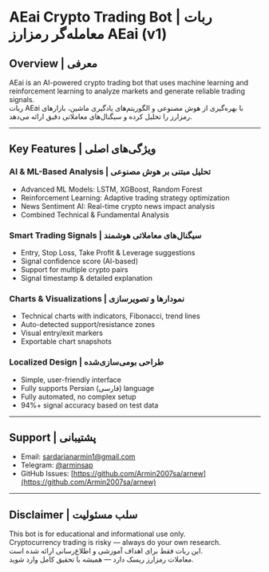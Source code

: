 # AEai Crypto Trading Bot | ربات معامله‌گر رمزارز AEai (v1)

## Overview | معرفی

AEai is an AI-powered crypto trading bot that uses machine learning and reinforcement learning to analyze markets and generate reliable trading signals.  
ربات AEai با بهره‌گیری از هوش مصنوعی و الگوریتم‌های یادگیری ماشین، بازارهای رمزارز را تحلیل کرده و سیگنال‌های معاملاتی دقیق ارائه می‌دهد.

---

## Key Features | ویژگی‌های اصلی

### AI & ML-Based Analysis | تحلیل مبتنی بر هوش مصنوعی

- Advanced ML Models: LSTM, XGBoost, Random Forest  
- Reinforcement Learning: Adaptive trading strategy optimization  
- News Sentiment AI: Real-time crypto news impact analysis  
- Combined Technical & Fundamental Analysis

### Smart Trading Signals | سیگنال‌های معاملاتی هوشمند

- Entry, Stop Loss, Take Profit & Leverage suggestions  
- Signal confidence score (AI-based)  
- Support for multiple crypto pairs  
- Signal timestamp & detailed explanation

### Charts & Visualizations | نمودارها و تصویرسازی

- Technical charts with indicators, Fibonacci, trend lines  
- Auto-detected support/resistance zones  
- Visual entry/exit markers  
- Exportable chart snapshots

### Localized Design | طراحی بومی‌سازی‌شده

- Simple, user-friendly interface  
- Fully supports Persian (فارسی) language  
- Fully automated, no complex setup  
- 94%+ signal accuracy based on test data

---

## Support | پشتیبانی

- Email: [sardarianarmin1@gmail.com](mailto:sardarianarmin1@gmail.com)  
- Telegram: [@arminsap](https://t.me/arminsap)  
- GitHub Issues: [https://github.com/Armin2007sa/arnew](https://github.com/Armin2007sa/arnew)

---

## Disclaimer | سلب مسئولیت

This bot is for educational and informational use only.  
Cryptocurrency trading is risky — always do your own research.  
این ربات فقط برای اهداف آموزشی و اطلاع‌رسانی ارائه شده است.  
معاملات رمزارز ریسک دارد — همیشه با تحقیق کامل وارد شوید.

